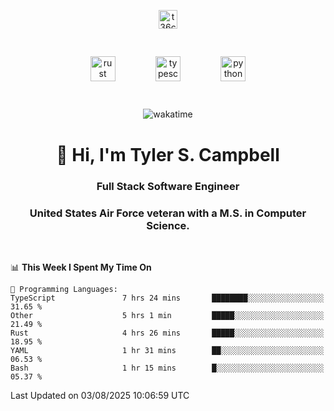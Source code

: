 <p align="center">
<a href="https://www.linkedin.com/in/t36campbell" target="blank"><img align="center" src="https://ik.imagekit.io/t36campbell/Portfolio/linkedin.png.original_m8bbGgPh6.png" alt="t36campbell" height="30" width="30" /></a>
</p>
<p align="center">
    <img src="https://rustacean.net/assets/rustacean-orig-noshadow.svg" alt="rust" width="40" height="40" style="margin: 6%;" />
    <img src="https://cdn.worldvectorlogo.com/logos/typescript.svg" alt="typescript" width="40" height="40" style="margin: 6%;" />
    <img src="https://cdn.worldvectorlogo.com/logos/python-5.svg" alt="python" width="40" height="40" style="margin: 6%;" />
</p>
<div align="center">
  
  ![wakatime](https://wakatime.com/badge/user/738aac7f-8868-4bc3-a1df-4c36703ee4b6.svg)
  
</div>

<h1 align="center">👋 Hi, I'm Tyler S. Campbell</h1>
<h3 align="center">Full Stack Software Engineer</h3>
<h3 align="center">United States Air Force veteran with a M.S. in Computer Science.</h3>
<br>

<!--START_SECTION:waka-->
📊 **This Week I Spent My Time On** 

```text
💬 Programming Languages: 
TypeScript               7 hrs 24 mins       ████████░░░░░░░░░░░░░░░░░   31.65 % 
Other                    5 hrs 1 min         █████░░░░░░░░░░░░░░░░░░░░   21.49 % 
Rust                     4 hrs 26 mins       █████░░░░░░░░░░░░░░░░░░░░   18.95 % 
YAML                     1 hr 31 mins        ██░░░░░░░░░░░░░░░░░░░░░░░   06.53 % 
Bash                     1 hr 15 mins        █░░░░░░░░░░░░░░░░░░░░░░░░   05.37 % 
```


 Last Updated on 03/08/2025 10:06:59 UTC
<!--END_SECTION:waka-->

